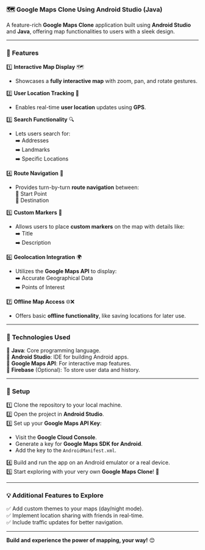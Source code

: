 ### 🗺️ **Google Maps Clone Using Android Studio (Java)**  
A feature-rich **Google Maps Clone** application built using **Android Studio** and **Java**, offering map functionalities to users with a sleek design.

---

### 🌟 **Features**  
1️⃣ **Interactive Map Display** 🗺️  
   - Showcases a **fully interactive map** with zoom, pan, and rotate gestures.  

2️⃣ **User Location Tracking** 📍  
   - Enables real-time **user location** updates using **GPS**.  

3️⃣ **Search Functionality** 🔍  
   - Lets users search for:  
     ➡️ Addresses  
     ➡️ Landmarks  
     ➡️ Specific Locations  

4️⃣ **Route Navigation** 🚗  
   - Provides turn-by-turn **route navigation** between:  
     🔸 Start Point  
     🔸 Destination  

5️⃣ **Custom Markers** 📌  
   - Allows users to place **custom markers** on the map with details like:  
     ➡️ Title  
     ➡️ Description  

6️⃣ **Geolocation Integration** 🌍  
   - Utilizes the **Google Maps API** to display:  
     ➡️ Accurate Geographical Data  
     ➡️ Points of Interest  

7️⃣ **Offline Map Access** 🌐❌  
   - Offers basic **offline functionality**, like saving locations for later use.

---

### 🔧 **Technologies Used**  
🔸 **Java**: Core programming language.  
🔸 **Android Studio**: IDE for building Android apps.  
🔸 **Google Maps API**: For interactive map features.  
🔸 **Firebase** (Optional): To store user data and history.  

---

### 🚀 **Setup**  
1️⃣ Clone the repository to your local machine.  
2️⃣ Open the project in **Android Studio**.  
3️⃣ Set up your **Google Maps API Key**:  
   - Visit the **Google Cloud Console**.  
   - Generate a key for **Google Maps SDK for Android**.  
   - Add the key to the `AndroidManifest.xml`.  

4️⃣ Build and run the app on an Android emulator or a real device.  
5️⃣ Start exploring with your very own **Google Maps Clone**! 🌟  

---

### 💡 **Additional Features to Explore**  
✅ Add custom themes to your maps (day/night mode).  
✅ Implement location sharing with friends in real-time.  
✅ Include traffic updates for better navigation.  

---

**Build and experience the power of mapping, your way!** 😊
